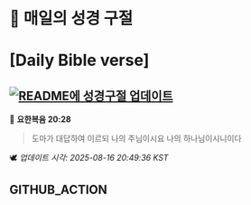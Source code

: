 # 🙏 매일의 성경 구절
# [Daily Bible verse]
## [![README에 성경구절 업데이트](https://github.com/DONGSUKA/first_test/actions/workflows/update-readme-bible.yml/badge.svg)](https://github.com/DONGSUKA/first_test/actions/workflows/update-readme-bible.yml)
<!-- START_BIBLE_VERSE -->
📖 **요한복음 20:28**
> 도마가 대답하여 이르되 나의 주님이시요 나의 하나님이시니이다

🕊️ _업데이트 시각: 2025-08-16 20:49:36 KST_
  <!-- END_BIBLE_VERSE -->
## GITHUB_ACTION
